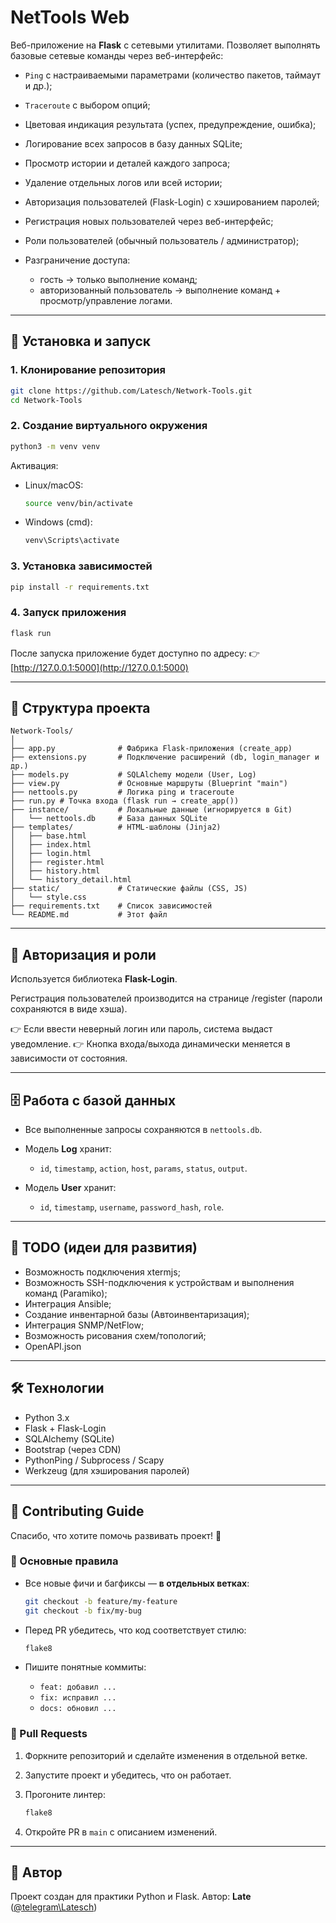 # NetTools Web

Веб-приложение на **Flask** с сетевыми утилитами.
Позволяет выполнять базовые сетевые команды через веб-интерфейс:

* `Ping` с настраиваемыми параметрами (количество пакетов, таймаут и др.);
* `Traceroute` с выбором опций;
* Цветовая индикация результата (успех, предупреждение, ошибка);
* Логирование всех запросов в базу данных SQLite;
* Просмотр истории и деталей каждого запроса;
* Удаление отдельных логов или всей истории;
* Авторизация пользователей (Flask-Login) с хэшированием паролей;
* Регистрация новых пользователей через веб-интерфейс;
* Роли пользователей (обычный пользователь / администратор);
* Разграничение доступа:

  * гость → только выполнение команд;
  * авторизованный пользователь → выполнение команд + просмотр/управление логами.

---

## 🚀 Установка и запуск

### 1. Клонирование репозитория

```bash
git clone https://github.com/Latesch/Network-Tools.git
cd Network-Tools
```

### 2. Создание виртуального окружения

```bash
python3 -m venv venv
```

Активация:

* Linux/macOS:

  ```bash
  source venv/bin/activate
  ```
* Windows (cmd):

  ```cmd
  venv\Scripts\activate
  ```

### 3. Установка зависимостей

```bash
pip install -r requirements.txt
```

### 4. Запуск приложения

```bash
flask run
```

После запуска приложение будет доступно по адресу:
👉 [http://127.0.0.1:5000](http://127.0.0.1:5000)

---

## 📂 Структура проекта

```
Network-Tools/
│
├── app.py              # Фабрика Flask-приложения (create_app)
├── extensions.py       # Подключение расширений (db, login_manager и др.)
├── models.py           # SQLAlchemy модели (User, Log)
├── view.py             # Основные маршруты (Blueprint "main")
├── nettools.py         # Логика ping и traceroute
├── run.py # Точка входа (flask run → create_app())
├── instance/           # Локальные данные (игнорируется в Git)
│   └── nettools.db     # База данных SQLite
├── templates/          # HTML-шаблоны (Jinja2)
│   ├── base.html
│   ├── index.html
│   ├── login.html
│   ├── register.html
│   ├── history.html
│   └── history_detail.html
├── static/             # Статические файлы (CSS, JS)
│   └── style.css
├── requirements.txt    # Список зависимостей
└── README.md           # Этот файл
```

---

## 🔑 Авторизация и роли

Используется библиотека **Flask-Login**.

Регистрация пользователей производится на странице /register (пароли сохраняются в виде хэша).

👉 Если ввести неверный логин или пароль, система выдаст уведомление.
👉 Кнопка входа/выхода динамически меняется в зависимости от состояния.

---

## 🗄 Работа с базой данных

* Все выполненные запросы сохраняются в `nettools.db`.
* Модель **Log** хранит:

  * `id`, `timestamp`, `action`, `host`, `params`, `status`, `output`.
* Модель **User** хранит:

  * `id`, `timestamp`, `username`, `password_hash`, `role`.

---

## 📌 TODO (идеи для развития)

* Возможность подключения xtermjs;
* Возможность SSH-подключения к устройствам и выполнения команд (Paramiko);
* Интеграция Ansible;
* Создание инвентарной базы (Автоинвентаризация);
* Интеграция SNMP/NetFlow;
* Возможность рисования схем/топологий;
* OpenAPI.json

---

## 🛠 Технологии

* Python 3.x
* Flask + Flask-Login
* SQLAlchemy (SQLite)
* Bootstrap (через CDN)
* PythonPing / Subprocess / Scapy
* Werkzeug (для хэширования паролей)

---

## 🤝 Contributing Guide

Спасибо, что хотите помочь развивать проект! 🚀

### 📌 Основные правила
* Все новые фичи и багфиксы — **в отдельных ветках**:
  ```bash
  git checkout -b feature/my-feature
  git checkout -b fix/my-bug
  ```

* Перед PR убедитесь, что код соответствует стилю:

  ```bash
  flake8
  ```
* Пишите понятные коммиты:

  * `feat: добавил ...`
  * `fix: исправил ...`
  * `docs: обновил ...`

### 🔀 Pull Requests

1. Форкните репозиторий и сделайте изменения в отдельной ветке.
2. Запустите проект и убедитесь, что он работает.
3. Прогоните линтер:

   ```bash
   flake8
   ```
4. Откройте PR в `main` с описанием изменений.

---

## 👤 Автор

Проект создан для практики Python и Flask.
Автор: **Late** ([@telegram\Latesch](https://t.me/Latesch))
